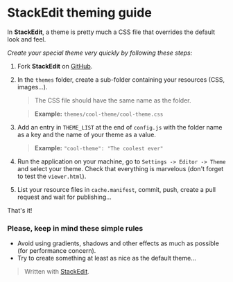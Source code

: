StackEdit theming guide
=======================

In **StackEdit**, a theme is pretty much a CSS file that overrides the default look and feel.

*Create your special theme very quickly by following these steps:*

 1. Fork **StackEdit** on [GitHub][1].

 2. In the `themes` folder, create a sub-folder containing your resources (CSS, images...).

	> The CSS file should have the same name as the folder.

	> **Example:** `themes/cool-theme/cool-theme.css`

 3. Add an entry in `THEME_LIST` at the end of `config.js` with the folder name as a key and the name of your theme as a value.

	> **Example:** `"cool-theme": "The coolest ever"`

 4. Run the application on your machine, go to `Settings -> Editor -> Theme` and select your theme. Check that everything is marvelous (don't forget to test the `viewer.html`).

 5. List your resource files in `cache.manifest`, commit, push, create a pull request and wait for publishing...

That's it!

### Please, keep in mind these simple rules

 - Avoid using gradients, shadows and other effects as much as possible (for performance concern).
 - Try to create something at least as nice as the default theme...


> Written with [StackEdit](http://benweet.github.io/stackedit/).


  [1]: https://github.com/benweet/stackedit